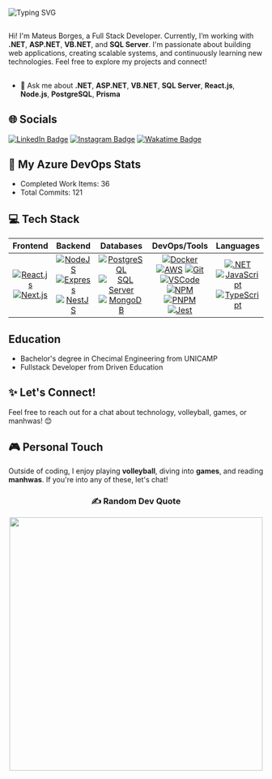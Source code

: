 ![Typing SVG](https://readme-typing-svg.demolab.com/?font=Fira+Code&weight=500&size=32&duration=1000&pause=1500&color=008F11&center=true&vCenter=true&width=860&lines=👋🏼+Hi+there!;🙋🏼‍♂️+My+name+is+Mateus+Borges%2C+I&#39;m+28;👨🏼‍💻+and+a+Full+Stack+Developer")

##

Hi! I'm Mateus Borges, a Full Stack Developer. Currently, I’m working with **.NET**, **ASP.NET**, **VB.NET**, and **SQL Server**. I'm passionate about building web applications, creating scalable systems, and continuously learning new technologies. Feel free to explore my projects and connect!

##

- 💬 Ask me about **.NET**, **ASP.NET**, **VB.NET**, **SQL Server**, **React.js**, **Node.js**, **PostgreSQL**, **Prisma**

## 🌐 Socials

[![LinkedIn Badge](https://img.shields.io/badge/LinkedIn-%230077B5.svg?logo=linkedin&logoColor=white)](https://linkedin.com/in/mat-borges "Connect on LinkedIn") [![Instagram Badge](https://img.shields.io/badge/-@matbborges-E4405F?style=flat&logo=Instagram&logoColor=white)](https://www.instagram.com/matbborges/ "Follow on Instagram") [![Wakatime Badge](https://wakatime.com/badge/user/65e091a8-99ff-49c6-96b2-fe7a9a3dd53c.svg)](https://wakatime.com/@65e091a8-99ff-49c6-96b2-fe7a9a3dd53c "See WakaTime Profile")

## 🚀 My Azure DevOps Stats
- Completed Work Items: 36  
- Total Commits: 121  

## 💻 Tech Stack

| **Frontend** | **Backend** | **Databases** | **DevOps/Tools** | **Languages** |
|:--------------:|:-------------:|:---------------:|:------------------:|:---------------:|
| [![React.js](https://img.shields.io/badge/React.js-61DAFB?style=for-the-badge&logo=react&logoColor=808080)](https://reactjs.org/) [![Next.js](https://img.shields.io/badge/Next.js-000000?style=for-the-badge&logo=nextdotjs&logoColor=ffffff)](https://nextjs.org/docs) | [![NodeJS](https://img.shields.io/badge/node.js-6DA55F?style=for-the-badge&logo=nodedotjs&logoColor=ffffff)](https://nodejs.org/en/) [![Express](http://img.shields.io/badge/express-000000?style=for-the-badge&logo=express&logoColor=ffffff)](https://expressjs.com/) [![NestJS](https://img.shields.io/badge/nest.js-E0234E?style=for-the-badge&logo=nestjs&logoColor=ffffff)](https://nestjs.com/) | [![PostgreSQL](http://img.shields.io/badge/PostgreSQL-4169E1?style=for-the-badge&logo=postgresql&logoColor=ffffff)](https://www.postgresql.org/) [![SQL Server](https://img.shields.io/badge/SQL%20Server-CC2927?style=for-the-badge&logo=microsoft-sql-server&logoColor=ffffff)](https://www.microsoft.com/en-us/sql-server) [![MongoDB](https://img.shields.io/badge/MongoDB-47A248?style=for-the-badge&logo=mongodb&logoColor=ffffff)](https://www.mongodb.com/) | [![Docker](http://img.shields.io/badge/docker-2496ED?style=for-the-badge&logo=docker&logoColor=ffffff)](https://docs.docker.com) [![AWS](http://img.shields.io/badge/AWS-FF9900?style=for-the-badge&logo=amazonaws&logoColor=ffffff)](https://aws.amazon.com) [![Git](http://img.shields.io/badge/git-F05032?style=for-the-badge&logo=git&logoColor=ffffff)](https://git-scm.com/) [![VSCode](https://img.shields.io/badge/VS%20Code-0078d4?style=for-the-badge&logo=vscode&logoColor=ffffff)](https://code.visualstudio.com/) [![NPM](https://img.shields.io/badge/NPM-CB3837?style=for-the-badge&logo=npm&logoColor=white)](https://www.npmjs.com/) [![PNPM](https://img.shields.io/badge/PNPM-3F9BFC?style=for-the-badge&logo=pnpm&logoColor=white)](https://pnpm.io/) [![Jest](https://img.shields.io/badge/Jest-C21325?style=for-the-badge&logo=jest&logoColor=white)](https://jestjs.io/) | [![.NET](http://img.shields.io/badge/.NET-512BD4?style=for-the-badge&logo=.net&logoColor=ffffff)](https://dotnet.microsoft.com/) [![JavaScript](https://img.shields.io/badge/javascript-F7DF1E?style=for-the-badge&logo=javascript&logoColor=808080)](https://developer.mozilla.org/en-US/docs/Web/JavaScript) [![TypeScript](http://img.shields.io/badge/TypeScript-3178C6?style=for-the-badge&logo=typescript&logoColor=ffffff)](https://www.typescriptlang.org/) |

<!--
## 📊 GitHub Stats
![Mateus' GitHub Stats](https://github-readme-stats.vercel.app/api?username=mat-borges&show_icons=true&hide_title=true&count_private=true&hide=prs)

## 🚀 Featured Projects
- [Project 1](https://github.com/mat-borges/project1): A brief description of the project and key technologies used.
- [Project 2](https://github.com/mat-borges/project2): A brief description of the project and key technologies used.
-->

## Education
 - Bachelor's degree in Checimal Engineering from UNICAMP
 - Fullstack Developer from Driven Education

## ✨ Let's Connect!
Feel free to reach out for a chat about technology, volleyball, games, or manhwas! 😊

## 🎮 Personal Touch
Outside of coding, I enjoy playing **volleyball**, diving into **games**, and reading **manhwas**. If you're into any of these, let's chat!

<h3 id="-random-dev-quote"  align="center">✍️ Random Dev Quote</h3>
<div align="center">
  <img width="500em" src="https://quotes-github-readme.vercel.app/api?type=horizontal&theme=tokyonight" />
</div>

##
